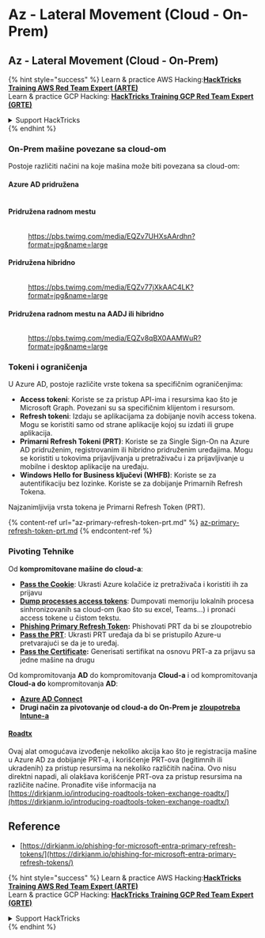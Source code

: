 # Az - Lateral Movement (Cloud - On-Prem)

## Az - Lateral Movement (Cloud - On-Prem)

{% hint style="success" %}
Learn & practice AWS Hacking:<img src="../../../.gitbook/assets/image (1).png" alt="" data-size="line">[**HackTricks Training AWS Red Team Expert (ARTE)**](https://training.hacktricks.xyz/courses/arte)<img src="../../../.gitbook/assets/image (1).png" alt="" data-size="line">\
Learn & practice GCP Hacking: <img src="../../../.gitbook/assets/image (2).png" alt="" data-size="line">[**HackTricks Training GCP Red Team Expert (GRTE)**<img src="../../../.gitbook/assets/image (2).png" alt="" data-size="line">](https://training.hacktricks.xyz/courses/grte)

<details>

<summary>Support HackTricks</summary>

* Check the [**subscription plans**](https://github.com/sponsors/carlospolop)!
* **Join the** 💬 [**Discord group**](https://discord.gg/hRep4RUj7f) or the [**telegram group**](https://t.me/peass) or **follow** us on **Twitter** 🐦 [**@hacktricks\_live**](https://twitter.com/hacktricks\_live)**.**
* **Share hacking tricks by submitting PRs to the** [**HackTricks**](https://github.com/carlospolop/hacktricks) and [**HackTricks Cloud**](https://github.com/carlospolop/hacktricks-cloud) github repos.

</details>
{% endhint %}

### On-Prem mašine povezane sa cloud-om

Postoje različiti načini na koje mašina može biti povezana sa cloud-om:

#### Azure AD pridružena

<figure><img src="../../../.gitbook/assets/image (259).png" alt=""><figcaption></figcaption></figure>

#### Pridružena radnom mestu

<figure><img src="../../../.gitbook/assets/image (222).png" alt=""><figcaption><p><a href="https://pbs.twimg.com/media/EQZv7UHXsAArdhn?format=jpg&#x26;name=large">https://pbs.twimg.com/media/EQZv7UHXsAArdhn?format=jpg&#x26;name=large</a></p></figcaption></figure>

#### Pridružena hibridno

<figure><img src="../../../.gitbook/assets/image (178).png" alt=""><figcaption><p><a href="https://pbs.twimg.com/media/EQZv77jXkAAC4LK?format=jpg&#x26;name=large">https://pbs.twimg.com/media/EQZv77jXkAAC4LK?format=jpg&#x26;name=large</a></p></figcaption></figure>

#### Pridružena radnom mestu na AADJ ili hibridno

<figure><img src="../../../.gitbook/assets/image (252).png" alt=""><figcaption><p><a href="https://pbs.twimg.com/media/EQZv8qBX0AAMWuR?format=jpg&#x26;name=large">https://pbs.twimg.com/media/EQZv8qBX0AAMWuR?format=jpg&#x26;name=large</a></p></figcaption></figure>

### Tokeni i ograničenja <a href="#tokens-and-limitations" id="tokens-and-limitations"></a>

U Azure AD, postoje različite vrste tokena sa specifičnim ograničenjima:

* **Access tokeni**: Koriste se za pristup API-ima i resursima kao što je Microsoft Graph. Povezani su sa specifičnim klijentom i resursom.
* **Refresh tokeni**: Izdaju se aplikacijama za dobijanje novih access tokena. Mogu se koristiti samo od strane aplikacije kojoj su izdati ili grupe aplikacija.
* **Primarni Refresh Tokeni (PRT)**: Koriste se za Single Sign-On na Azure AD pridruženim, registrovanim ili hibridno pridruženim uređajima. Mogu se koristiti u tokovima prijavljivanja u pretraživaču i za prijavljivanje u mobilne i desktop aplikacije na uređaju.
* **Windows Hello for Business ključevi (WHFB)**: Koriste se za autentifikaciju bez lozinke. Koriste se za dobijanje Primarnih Refresh Tokena.

Najzanimljivija vrsta tokena je Primarni Refresh Token (PRT).

{% content-ref url="az-primary-refresh-token-prt.md" %}
[az-primary-refresh-token-prt.md](az-primary-refresh-token-prt.md)
{% endcontent-ref %}

### Pivoting Tehnike

Od **kompromitovane mašine do cloud-a**:

* [**Pass the Cookie**](az-pass-the-cookie.md): Ukrasti Azure kolačiće iz pretraživača i koristiti ih za prijavu
* [**Dump processes access tokens**](az-processes-memory-access-token.md): Dumpovati memoriju lokalnih procesa sinhronizovanih sa cloud-om (kao što su excel, Teams...) i pronaći access tokene u čistom tekstu.
* [**Phishing Primary Refresh Token**](az-phishing-primary-refresh-token-microsoft-entra.md)**:** Phishovati PRT da bi se zloupotrebio
* [**Pass the PRT**](pass-the-prt.md): Ukrasti PRT uređaja da bi se pristupilo Azure-u pretvarajući se da je to uređaj.
* [**Pass the Certificate**](az-pass-the-certificate.md)**:** Generisati sertifikat na osnovu PRT-a za prijavu sa jedne mašine na drugu

Od kompromitovanja **AD** do kompromitovanja **Cloud-a** i od kompromitovanja **Cloud-a do** kompromitovanja **AD**:

* [**Azure AD Connect**](azure-ad-connect-hybrid-identity/)
* **Drugi način za pivotovanje od cloud-a do On-Prem je** [**zloupotreba Intune-a**](../az-services/intune.md)

#### [Roadtx](https://github.com/dirkjanm/ROADtools)

Ovaj alat omogućava izvođenje nekoliko akcija kao što je registracija mašine u Azure AD za dobijanje PRT-a, i korišćenje PRT-ova (legitimnih ili ukradenih) za pristup resursima na nekoliko različitih načina. Ovo nisu direktni napadi, ali olakšava korišćenje PRT-ova za pristup resursima na različite načine. Pronađite više informacija na [https://dirkjanm.io/introducing-roadtools-token-exchange-roadtx/](https://dirkjanm.io/introducing-roadtools-token-exchange-roadtx/)

## Reference

* [https://dirkjanm.io/phishing-for-microsoft-entra-primary-refresh-tokens/](https://dirkjanm.io/phishing-for-microsoft-entra-primary-refresh-tokens/)

{% hint style="success" %}
Learn & practice AWS Hacking:<img src="../../../.gitbook/assets/image (1).png" alt="" data-size="line">[**HackTricks Training AWS Red Team Expert (ARTE)**](https://training.hacktricks.xyz/courses/arte)<img src="../../../.gitbook/assets/image (1).png" alt="" data-size="line">\
Learn & practice GCP Hacking: <img src="../../../.gitbook/assets/image (2).png" alt="" data-size="line">[**HackTricks Training GCP Red Team Expert (GRTE)**<img src="../../../.gitbook/assets/image (2).png" alt="" data-size="line">](https://training.hacktricks.xyz/courses/grte)

<details>

<summary>Support HackTricks</summary>

* Check the [**subscription plans**](https://github.com/sponsors/carlospolop)!
* **Join the** 💬 [**Discord group**](https://discord.gg/hRep4RUj7f) or the [**telegram group**](https://t.me/peass) or **follow** us on **Twitter** 🐦 [**@hacktricks\_live**](https://twitter.com/hacktricks\_live)**.**
* **Share hacking tricks by submitting PRs to the** [**HackTricks**](https://github.com/carlospolop/hacktricks) and [**HackTricks Cloud**](https://github.com/carlospolop/hacktricks-cloud) github repos.

</details>
{% endhint %}
